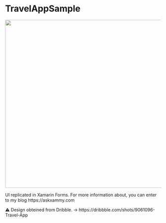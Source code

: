 # TravelAppSample

<p align="center">

<img src="https://github.com/LeomarisReyes/TravelAppSample/blob/master/Images/TravelMainImg.png" height="540" width="700"/>
</p>

<p>UI replicated in Xamarin Forms. For more information about, you can enter to my blog https://askxammy.com </p>
⚠ Design obteined from Dribble. -> https://dribbble.com/shots/9061096-Travel-App
